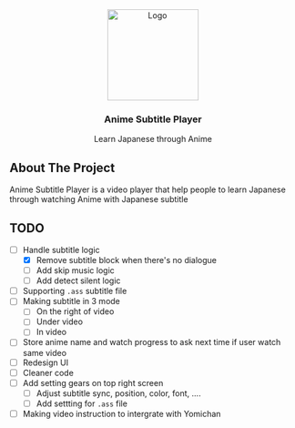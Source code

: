 <div align="center">
  <a href="https://github.com/LostArrows27/anime-subtitle-player">
    <img src="https://i.pinimg.com/736x/0a/77/ab/0a77ab9b741887432031c9d0670ac3f3.jpg" alt="Logo" width="160" height="160">
  </a>
  <h3>Anime Subtitle Player</h3>
<div>Learn Japanese through Anime</div>
</div>

## About The Project

Anime Subtitle Player is a video player that help people to learn Japanese through watching Anime with Japanese subtitle

## TODO
- [ ] Handle subtitle logic
    - [x] Remove subtitle block when there's no dialogue
    - [ ] Add skip music logic 
    - [ ] Add detect silent logic 
- [ ] Supporting ```.ass``` subtitle file
- [ ] Making subtitle in 3 mode
    - [ ] On the right of video
    - [ ] Under video
    - [ ] In video
- [ ] Store anime name and watch progress to ask next time if user watch same video
- [ ] Redesign UI 
- [ ] Cleaner code
- [ ] Add setting gears on top right screen
    - [ ] Adjust subtitle sync, position, color, font, ....
    - [ ] Add settting for ```.ass``` file 
- [ ] Making video instruction to intergrate with Yomichan 
